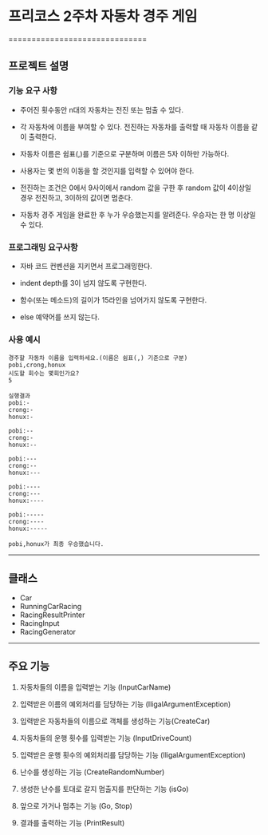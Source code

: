 # 프리코스 2주차 자동차 경주 게임 
==============================

## 프로젝트 설명

  ### 기능 요구 사항
  * 주어진 횟수동안 n대의 자동차는 전진 또는 멈출 수 있다.
 
  * 각 자동차에 이름을 부여할 수 있다. 전진하는 자동차를 출력할 때 자동차 이름을 같이 출력한다.
 
  * 자동차 이름은 쉼표(,)를 기준으로 구분하며 이름은 5자 이하만 가능하다.
 
  * 사용자는 몇 번의 이동을 할 것인지를 입력할 수 있어야 한다.
 
  * 전진하는 조건은 0에서 9사이에서 random 값을 구한 후 random 값이 4이상일 경우 전진하고, 3이하의 값이면 멈춘다.
 
  * 자동차 경주 게임을 완료한 후 누가 우승했는지를 알려준다. 우승자는 한 명 이상일 수 있다.
 
  ### 프로그래밍 요구사항
   * 자바 코드 컨벤션을 지키면서 프로그래밍한다.
 
   * indent depth를 3이 넘지 않도록 구현한다.
 
   * 함수(또는 메소드)의 길이가 15라인을 넘어가지 않도록 구현한다.
 
   * else 예약어를 쓰지 않는다.
 
  ### 사용 예시
    경주할 자동차 이름을 입력하세요.(이름은 쉼표(,) 기준으로 구분)
    pobi,crong,honux
    시도할 회수는 몇회인가요?
    5
    
    실행결과 
    pobi:- 
    crong:-
    honux:-
    
    pobi:--
    crong:-
    honux:--
    
    pobi:---
    crong:--
    honux:---
    
    pobi:----
    crong:---
    honux:----
    
    pobi:-----
    crong:----
    honux:-----
    
    pobi,honux가 최종 우승했습니다.
 
 ****
## 클래스
 
   * Car
   * RunningCarRacing
   * RacingResultPrinter
   * RacingInput
   * RacingGenerator
     

****
## 주요 기능
   1. 자동차들의 이름을 입력받는 기능 (InputCarName)
      
   2. 입력받은 이름의 예외처리를 담당하는 기능 (IligalArgumentException)
      
   3. 입력받은 자동차들의 이름으로 객체를 생성하는 기능(CreateCar)
      
   4. 자동차들의 운행 횟수를 입력받는 기능 (InputDriveCount)
      
   5. 입력받은 운행 횟수의 예외처리를 담당하는 기능 (IligalArgumentException)
      
   6. 난수를 생성하는 기능 (CreateRandomNumber)
      
   7. 생성한 난수를 토대로 갈지 멈출지를 판단하는 기능 (isGo)
      
   8. 앞으로 가거나 멈추는 기능 (Go, Stop)
      
   9. 결과를 출력하는 기능 (PrintResult)